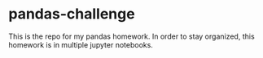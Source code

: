 # pandas-challenge
This is the repo for my pandas homework.
In order to stay organized, this homework is in multiple jupyter notebooks.
